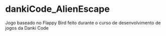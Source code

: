 # dankiCode_AlienEscape
 Jogo baseado no Flappy Bird feito durante o curso de desenvolvimento de jogos da Danki Code
